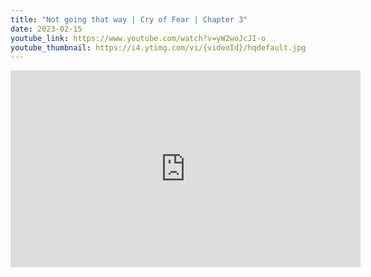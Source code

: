 ```yaml
---
title: "Not going that way | Cry of Fear | Chapter 3"
date: 2023-02-15
youtube_link: https://www.youtube.com/watch?v=yW2woJcJI-o
youtube_thumbnail: https://i4.ytimg.com/vi/{videoId}/hqdefault.jpg
---
```

<iframe width="560" height="315" src="https://www.youtube.com/embed/yW2woJcJI-o" title="Not going that way | Cry of Fear | Chapter 3" frameborder="0" allow="accelerometer; autoplay; clipboard-write; encrypted-media; gyroscope; picture-in-picture; web-share" allowfullscreen></iframe>
